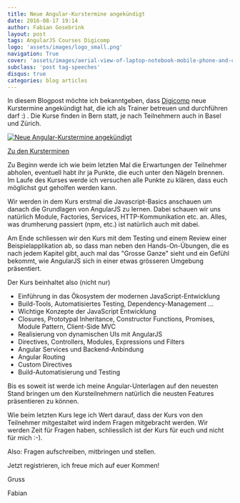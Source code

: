 ```yaml
---
title: Neue Angular-Kurstermine angekündigt
date: 2016-08-17 19:14
author: Fabian Gosebrink
layout: post
tags: AngularJS Courses Digicomp
logo: 'assets/images/logo_small.png'
navigation: True
cover: 'assets/images/aerial-view-of-laptop-notebook-mobile-phone-and-coffee-cup-on-wooden-table.jpg'
subclass: 'post tag-speeches'
disqus: true
categories: blog articles
---
```


In diesem Blogpost möchte ich bekanntgeben, dass [Digicomp](https://www.digicomp.ch/) neue Kurstermine angekündigt hat, die ich als Trainer betreuen und durchführen darf :) . Die Kurse finden in Bern statt, je nach Teilnehmern auch in Basel und Zürich.

<a href="http://offering.solutions/wp-content/uploads/2016/05/Angular_With_Digicomp.png" target="_blank" rel="https://www.digicomp.ch/weiterbildung/softwareentwicklungs-trainings/web-und-mobile-app-entwicklung/webentwicklung/frontend-entwicklung-mit-angularjs">![Neue Angular-Kurstermine angekündigt]({{site.baseurl}}assets/articles/wp-content/uploads/2016/05/Angular_With_Digicomp.png)</a>

[Zu den Kursterminen](https://www.digicomp.ch/weiterbildung/softwareentwicklungs-trainings/web-und-mobile-app-entwicklung/webentwicklung/frontend-entwicklung-mit-angularjs)

Zu Beginn werde ich wie beim letzten Mal die Erwartungen der Teilnehmer abholen, eventuell habt ihr ja Punkte, die euch unter den Nägeln brennen. Im Laufe des Kurses werde ich versuchen alle Punkte zu klären, dass euch möglichst gut geholfen werden kann.

Wir werden in dem Kurs erstmal die Javascript-Basics anschauen um danach die Grundlagen von AngularJS zu lernen. Dabei schauen wir uns natürlich Module, Factories, Services, HTTP-Kommunikation etc. an. Alles, was drumherung passiert (npm, etc.) ist natürlich auch mit dabei.


Am Ende schliessen wir den Kurs mit dem Testing und einem Review einer Beispielapplikation ab, so dass man neben den Hands-On-Übungen, die es nach jedem Kapitel gibt, auch mal das "Grosse Ganze" sieht und ein Gefühl bekommt, wie AngularJS sich in einer etwas grösseren Umgebung präsentiert.

Der Kurs beinhaltet also (nicht nur)

* Einführung in das Ökosystem der modernen JavaScript-Entwicklung
* Build-Tools, Automatisiertes Testing, Dependency-Management ...
* Wichtige Konzepte der JavaScript Entwicklung
* Closures, Prototypal Inheritance, Constructor Functions, Promises, Module Pattern, Client-Side MVC
* Realisierung von dynamischen UIs mit AngularJS
* Directives, Controllers, Modules, Expressions und Filters
* Angular Services und Backend-Anbindung
* Angular Routing
* Custom Directives
* Build-Automatisierung und Testing

Bis es soweit ist werde ich meine Angular-Unterlagen auf den neuesten Stand bringen um den Kursteilnehmern natürlich die neusten Features präsentieren zu können.

Wie beim letzten Kurs lege ich Wert darauf, dass der Kurs von den Teilnehmer mitgestaltet wird indem Fragen mitgebracht werden. Wir werden Zeit für Fragen haben, schliesslich ist der Kurs für euch und nicht für mich :-).

Also: Fragen aufschreiben, mitbringen und stellen.

Jetzt registrieren, ich freue mich auf euer Kommen!

Gruss

Fabian

